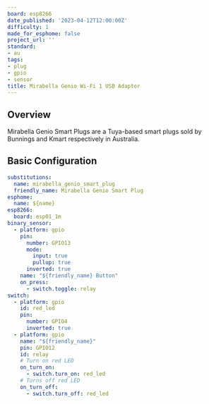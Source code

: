 ```yaml
---
board: esp8266
date_published: '2023-04-12T12:00:00Z'
difficulty: 1
made_for_esphome: false
project_url: ''
standard:
- au
tags:
- plug
- gpio
- sensor
title: Mirabella Genio Wi-Fi 1 USB Adaptor
---
```


## Overview

Mirabella Genio Smart Plugs are a Tuya-based smart plugs
sold by Bunnings and Kmart respectively in Australia.

## Basic Configuration

``` yaml
substitutions:
  name: mirabella_genio_smart_plug
  friendly_name: Mirabella Genio Smart Plug
esphome:
  name: ${name}
esp8266:
  board: esp01_1m
binary_sensor:
  - platform: gpio
    pin:
      number: GPIO13
      mode:
        input: true
        pullup: true
      inverted: true
    name: "${friendly_name} Button"
    on_press:
      - switch.toggle: relay
switch:
  - platform: gpio
    id: red_led
    pin:
      number: GPIO4
      inverted: true
  - platform: gpio
    name: "${friendly_name}"
    pin: GPIO12
    id: relay
    # Turn on red LED
    on_turn_on:
      - switch.turn_on: red_led
    # Turns off red LED
    on_turn_off:
      - switch.turn_off: red_led
```